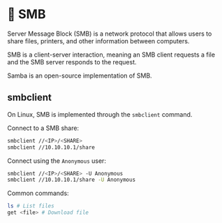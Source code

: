 # 💃 SMB

Server Message Block (SMB) is a network protocol that allows users to share files, printers, and other information between computers.

SMB is a client-server interaction, meaning an SMB client requests a file and the SMB server responds to the request.

Samba is an open-source implementation of SMB.

## smbclient

On Linux, SMB is implemented through the `smbclient` command.

Connect to a SMB share:

```bash
smbclient //<IP>/<SHARE>
smbclient //10.10.10.1/share
```

Connect using the `Anonymous` user:

```bash
smbclient //<IP>/<SHARE> -U Anonymous
smbclient //10.10.10.1/share -U Anonymous
```

Common commands:

```bash
ls # List files
get <file> # Download file
```

